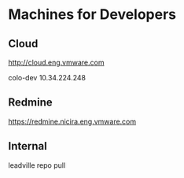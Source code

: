 Machines for Developers
========================

Cloud 
---------------
http://cloud.eng.vmware.com

colo-dev   10.34.224.248


Redmine
---------------
https://redmine.nicira.eng.vmware.com


Internal
---------------
leadville
repo
pull


